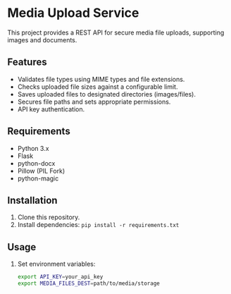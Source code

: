 # Media Upload Service

This project provides a REST API for secure media file uploads, supporting images and documents.

## Features

*   Validates file types using MIME types and file extensions.
*   Checks uploaded file sizes against a configurable limit.
*   Saves uploaded files to designated directories (images/files).
*   Secures file paths and sets appropriate permissions.
*   API key authentication.

## Requirements
* Python 3.x 
* Flask
* python-docx
* Pillow (PIL Fork)
* python-magic

## Installation

1. Clone this repository.
2. Install dependencies: `pip install -r requirements.txt` 

## Usage

1. Set environment variables:
   ```bash
   export API_KEY=your_api_key
   export MEDIA_FILES_DEST=path/to/media/storage
